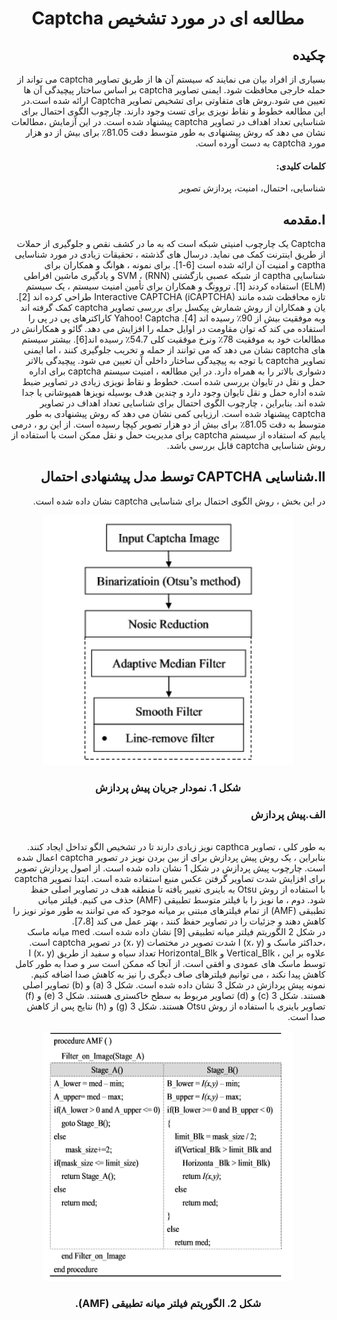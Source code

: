 <div dir="rtl">
  <p align="center">
  <h1 align="center">مطالعه ای در مورد تشخیص Captcha
</h1>
  </p> 
  </hr>
</div>

<div dir="rtl">
  <h2 >چکیده
</h2>
بسیاری از افراد بیان می نمایند که سیستم آن ها از طریق تصاویر captcha می تواند از حمله خارجی محافظت شود. ایمنی تصاویر captcha بر اساس ساختار پیچیدگی آن ها تعیین می شود.روش های متفاوتی برای تشخیص تصاویر Captcha ارائه شده است.در این مطالعه خطوط و نقاط نویزی برای تست وجود دارند.
   چارچوب الگوی احتمال  برای شناسایی تعداد اهداف در تصاویر captcha پیشنهاد شده است.
  در این آزمایش ،مطالعات نشان می دهد که روش  پیشنهادی به طور متوسط  دقت 81.05٪ برای بیش از دو هزار مورد captcha به دست آورده است.
</div>

<div dir="rtl">
  <h4 >کلمات کلیدی:
</h4>
  شناسایی، احتمال، امنیت، پردازش تصویر
</div>

<div dir="rtl">
  <h2 >I.مقدمه
</h2>
  Captcha یک چارچوب امنیتی شبکه است که به ما در کشف نقص و جلوگیری از حملات از طریق اینترنت  کمک می نماید.
  درسال های گذشته ، تحقیقات زیادی در مورد شناسایی captha و امنیت آن  ارائه شده است [6-1].
  برای نمونه ، هوانگ و همکاران برای شناسایی captha از شبکه عصبی بازگشتی (RNN) ، SVM و یادگیری ماشین افراطی (ELM) استفاده کردند [1].
  تروونگ و همکاران برای تأمین امنیت سیستم ، یک سیستم تازه محافظت شده مانند Interactive CAPTCHA (iCAPTCHA) طراحی کرده اند [2].
  یان و همکاران از روش شمارش پیکسل برای بررسی  تصاویر captcha کمک گرفته اند وبه  موفقیت بیش از 90٪ رسیده اند [4]. Yahoo! Captcha  کاراکترهای پی در پی  را استفاده می کند که توان مقاومت در اوایل حمله را افزایش می دهد. گائو و همکارانش در مطالعات خود به   موفقیت 78٪ ونرخ موفقیت کلی 54.7٪ رسیده اند[6].
  بیشتر سیستم های captcha نشان می دهد که می توانند از حمله و تخریب جلوگیری کنند ، اما ایمنی تصاویر captcha  با توجه به پیچیدگی ساختار داخلی آن تعیین می شود. پیچیدگی بالاتر دشواری بالاتر را به همراه دارد. در این مطالعه ، امنیت سیستم captcha برای  اداره حمل و نقل در تایوان بررسی شده است. خطوط و نقاط نویزی  زیادی در تصاویر ضبط شده  اداره حمل و نقل تایوان وجود دارد و چندین هدف بوسیله نویزها  همپوشانی یا جدا شده اند. بنابراین ،  چارچوب الگوی احتمال برای شناسایی تعداد اهداف در تصاویر captcha پیشنهاد شده است.  ارزیابی کمی نشان می دهد که روش پیشنهادی به طور متوسط به دقت  81.05٪ برای بیش از دو هزار تصویر کپچا رسیده است. از این رو ، درمی یابیم که استفاده از سیستم captcha برای مدیریت حمل و نقل ممکن است با استفاده از روش شناسایی captcha قابل بررسی باشد.
</div>

<div dir="rtl">
  <h2 >II.شناسایی CAPTCHA توسط مدل پیشنهادی احتمال
</h2>
در این بخش ، روش الگوی احتمال  برای شناسایی captcha نشان داده شده است.
  
  <p align="center">
<img width="400" height="400" src="Result/a.PNG">
  
  <h3 align="center">شکل 1. نمودار جریان پیش پردازش</h3>
</p>

 <h3>الف.پیش پردازش
</h3>
</br>
به طور کلی ، تصاویر capthca نویز زیادی دارند تا در تشخیص الگو تداخل ایجاد کنند. بنابراین ، یک روش پیش پردازش برای از بین بردن نویز در تصویر captcha اعمال شده است. چارچوب پیش پردازش در شکل 1 نشان داده شده است.  از اصول پردازش تصویر برای افزایش شدت تصاویر گرفتن عکس منبع استفاده شده است. ابتدا تصویر captcha با استفاده از روش Otsu به باینری تغییر یافته تا منطقه هدف در تصاویر اصلی حفظ شود.
دوم ، ما نویز را با فیلتر متوسط تطبیقی (AMF) حذف می کنیم. فیلتر میانی تطبیقی (AMF) از تمام فیلترهای مبتنی بر میانه موجود که می توانند به طور موثر نویز را کاهش دهند و جزئیات را در تصاویر حفظ کنند ، بهتر عمل می کند [7،8].             
</br>
در شکل 2 الگوریتم فیلتر میانه تطبیقی [9] نشان داده شده است. med میانه ماسک ،حداکثر ماسک و I (x، y) شدت تصویر در مختصات (x، y) در تصویر captcha است. علاوه بر این ، Vertical_Blk و Horizontal_Blk تعداد سیاه و سفید از طریق I (x، y) توسط ماسک های عمودی و افقی است. از آنجا که ممکن است سر و صدا به طور کامل کاهش پیدا نکند ، می توانیم فیلترهای صاف دیگری را نیز به کاهش صدا اضافه کنیم. نمونه پیش پردازش در شکل 3 نشان داده شده است. شکل 3 (a) و (b) تصاویر اصلی هستند. شکل 3 (c) و (d) تصاویر مربوط به سطح خاکستری هستند. شکل 3 (e) و (f) تصاویر باینری با استفاده از روش Otsu هستند. شکل 3 (g) و (h) نتایج پس از کاهش صدا است.
  <p align="center">
<img width="400" height="400" src="Result/b.PNG">
  
  <h3 align="center"> شکل 2. الگوریتم فیلتر میانه تطبیقی (AMF).    </h3>
</p>
 </br>
 

